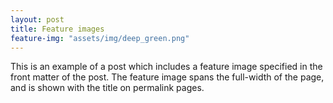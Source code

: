 ```yaml
---
layout: post
title: Feature images
feature-img: "assets/img/deep_green.png"
---
```

This is an example of a post which includes a feature image specified in the front matter of the post. The feature image spans the full-width of the page, and is shown with the title on permalink pages.
